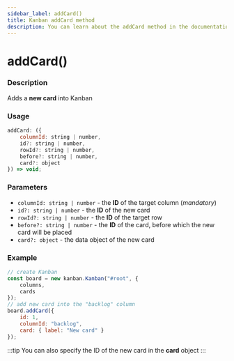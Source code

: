 ```yaml
---
sidebar_label: addCard()
title: Kanban addCard method
description: You can learn about the addCard method in the documentation of the JavaScript Kanban library. Browse developer guides and API reference, try out code examples and live demos.
---
```


# addCard()

### Description

Adds a **new card** into Kanban

### Usage

~~~jsx {}
addCard: ({
	columnId: string | number,
	id?: string | number,
	rowId?: string | number,
	before?: string | number,
	card?: object
}) => void;
~~~

### Parameters

- `columnId: string | number` - the **ID** of the target column (*mandatory*)
- `id?: string | number` -  the **ID** of the new card
- `rowId?: string | number` - the **ID** of the target row
- `before?: string | number` - the **ID** of the card, before which the new card will be placed  
- `card?: object` - the data object of the new card

### Example

~~~jsx {7-12}
// create Kanban
const board = new kanban.Kanban("#root", {
	columns,
	cards
});
// add new card into the "backlog" column
board.addCard({
	id: 1,
	columnId: "backlog",
	card: { label: "New card" }
});
~~~

:::tip
You can also specify the ID of the new card in the **card** object
:::
